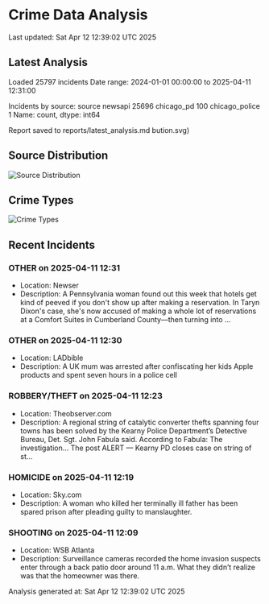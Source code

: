 # Crime Data Analysis
Last updated: Sat Apr 12 12:39:02 UTC 2025

## Latest Analysis

Loaded 25797 incidents
Date range: 2024-01-01 00:00:00 to 2025-04-11 12:31:00

Incidents by source:
source
newsapi           25696
chicago_pd          100
chicago_police        1
Name: count, dtype: int64

Report saved to reports/latest_analysis.md
bution.svg)

## Source Distribution
![Source Distribution](images/source_distribution.svg)

## Crime Types
![Crime Types](images/crime_types.svg)

## Recent Incidents

### OTHER on 2025-04-11 12:31
- Location: Newser
- Description: A Pennsylvania woman found out this week that hotels get kind of peeved if you don't show up after making a reservation. In Taryn Dixon's case, she's now accused of making a whole lot of reservations at a Comfort Suites in Cumberland County—then turning into …


### OTHER on 2025-04-11 12:30
- Location: LADbible
- Description: A UK mum was arrested after confiscating her kids Apple products and spent seven hours in a police cell


### ROBBERY/THEFT on 2025-04-11 12:23
- Location: Theobserver.com
- Description: A regional string of catalytic converter thefts spanning four towns has been solved by the Kearny Police Department’s Detective Bureau, Det. Sgt. John Fabula said. According to Fabula: The investigation… 
The post ALERT — Kearny PD closes case on string of st…


### HOMICIDE on 2025-04-11 12:19
- Location: Sky.com
- Description: A woman who killed her terminally ill father has been spared prison after pleading guilty to manslaughter.


### SHOOTING on 2025-04-11 12:09
- Location: WSB Atlanta
- Description: Surveillance cameras recorded the home invasion suspects enter through a back patio door around 11 a.m. What they didn’t realize was that the homeowner was there.

Analysis generated at: Sat Apr 12 12:39:02 UTC 2025
